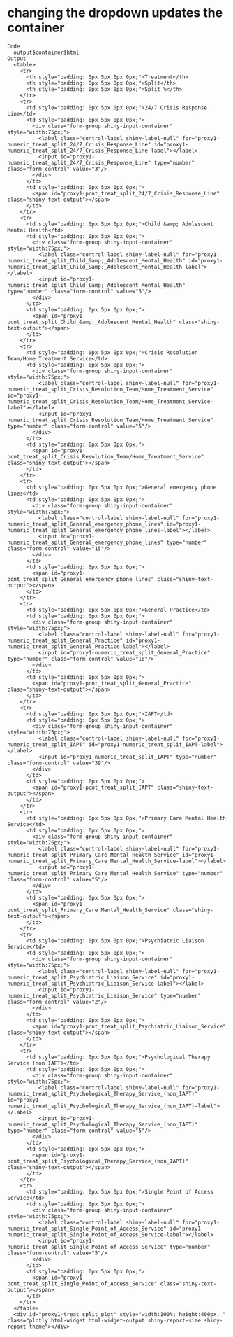 # changing the dropdown updates the container

    Code
      output$container$html
    Output
      <table>
        <tr>
          <th style="padding: 0px 5px 0px 0px;">Treatment</th>
          <th style="padding: 0px 5px 0px 0px;">Split</th>
          <th style="padding: 0px 5px 0px 0px;">Split %</th>
        </tr>
        <tr>
          <td style="padding: 0px 5px 0px 0px;">24/7 Crisis Response Line</td>
          <td style="padding: 0px 5px 0px 0px;">
            <div class="form-group shiny-input-container" style="width:75px;">
              <label class="control-label shiny-label-null" for="proxy1-numeric_treat_split_24/7_Crisis_Response_Line" id="proxy1-numeric_treat_split_24/7_Crisis_Response_Line-label"></label>
              <input id="proxy1-numeric_treat_split_24/7_Crisis_Response_Line" type="number" class="form-control" value="3"/>
            </div>
          </td>
          <td style="padding: 0px 5px 0px 0px;">
            <span id="proxy1-pcnt_treat_split_24/7_Crisis_Response_Line" class="shiny-text-output"></span>
          </td>
        </tr>
        <tr>
          <td style="padding: 0px 5px 0px 0px;">Child &amp; Adolescent Mental Health</td>
          <td style="padding: 0px 5px 0px 0px;">
            <div class="form-group shiny-input-container" style="width:75px;">
              <label class="control-label shiny-label-null" for="proxy1-numeric_treat_split_Child_&amp;_Adolescent_Mental_Health" id="proxy1-numeric_treat_split_Child_&amp;_Adolescent_Mental_Health-label"></label>
              <input id="proxy1-numeric_treat_split_Child_&amp;_Adolescent_Mental_Health" type="number" class="form-control" value="5"/>
            </div>
          </td>
          <td style="padding: 0px 5px 0px 0px;">
            <span id="proxy1-pcnt_treat_split_Child_&amp;_Adolescent_Mental_Health" class="shiny-text-output"></span>
          </td>
        </tr>
        <tr>
          <td style="padding: 0px 5px 0px 0px;">Crisis Resolution Team/Home Treatment Service</td>
          <td style="padding: 0px 5px 0px 0px;">
            <div class="form-group shiny-input-container" style="width:75px;">
              <label class="control-label shiny-label-null" for="proxy1-numeric_treat_split_Crisis_Resolution_Team/Home_Treatment_Service" id="proxy1-numeric_treat_split_Crisis_Resolution_Team/Home_Treatment_Service-label"></label>
              <input id="proxy1-numeric_treat_split_Crisis_Resolution_Team/Home_Treatment_Service" type="number" class="form-control" value="5"/>
            </div>
          </td>
          <td style="padding: 0px 5px 0px 0px;">
            <span id="proxy1-pcnt_treat_split_Crisis_Resolution_Team/Home_Treatment_Service" class="shiny-text-output"></span>
          </td>
        </tr>
        <tr>
          <td style="padding: 0px 5px 0px 0px;">General emergency phone lines</td>
          <td style="padding: 0px 5px 0px 0px;">
            <div class="form-group shiny-input-container" style="width:75px;">
              <label class="control-label shiny-label-null" for="proxy1-numeric_treat_split_General_emergency_phone_lines" id="proxy1-numeric_treat_split_General_emergency_phone_lines-label"></label>
              <input id="proxy1-numeric_treat_split_General_emergency_phone_lines" type="number" class="form-control" value="15"/>
            </div>
          </td>
          <td style="padding: 0px 5px 0px 0px;">
            <span id="proxy1-pcnt_treat_split_General_emergency_phone_lines" class="shiny-text-output"></span>
          </td>
        </tr>
        <tr>
          <td style="padding: 0px 5px 0px 0px;">General Practice</td>
          <td style="padding: 0px 5px 0px 0px;">
            <div class="form-group shiny-input-container" style="width:75px;">
              <label class="control-label shiny-label-null" for="proxy1-numeric_treat_split_General_Practice" id="proxy1-numeric_treat_split_General_Practice-label"></label>
              <input id="proxy1-numeric_treat_split_General_Practice" type="number" class="form-control" value="16"/>
            </div>
          </td>
          <td style="padding: 0px 5px 0px 0px;">
            <span id="proxy1-pcnt_treat_split_General_Practice" class="shiny-text-output"></span>
          </td>
        </tr>
        <tr>
          <td style="padding: 0px 5px 0px 0px;">IAPT</td>
          <td style="padding: 0px 5px 0px 0px;">
            <div class="form-group shiny-input-container" style="width:75px;">
              <label class="control-label shiny-label-null" for="proxy1-numeric_treat_split_IAPT" id="proxy1-numeric_treat_split_IAPT-label"></label>
              <input id="proxy1-numeric_treat_split_IAPT" type="number" class="form-control" value="39"/>
            </div>
          </td>
          <td style="padding: 0px 5px 0px 0px;">
            <span id="proxy1-pcnt_treat_split_IAPT" class="shiny-text-output"></span>
          </td>
        </tr>
        <tr>
          <td style="padding: 0px 5px 0px 0px;">Primary Care Mental Health Service</td>
          <td style="padding: 0px 5px 0px 0px;">
            <div class="form-group shiny-input-container" style="width:75px;">
              <label class="control-label shiny-label-null" for="proxy1-numeric_treat_split_Primary_Care Mental_Health_Service" id="proxy1-numeric_treat_split_Primary_Care Mental_Health_Service-label"></label>
              <input id="proxy1-numeric_treat_split_Primary_Care Mental_Health_Service" type="number" class="form-control" value="5"/>
            </div>
          </td>
          <td style="padding: 0px 5px 0px 0px;">
            <span id="proxy1-pcnt_treat_split_Primary_Care Mental_Health_Service" class="shiny-text-output"></span>
          </td>
        </tr>
        <tr>
          <td style="padding: 0px 5px 0px 0px;">Psychiatric Liaison Service</td>
          <td style="padding: 0px 5px 0px 0px;">
            <div class="form-group shiny-input-container" style="width:75px;">
              <label class="control-label shiny-label-null" for="proxy1-numeric_treat_split_Psychiatric_Liaison_Service" id="proxy1-numeric_treat_split_Psychiatric_Liaison_Service-label"></label>
              <input id="proxy1-numeric_treat_split_Psychiatric_Liaison_Service" type="number" class="form-control" value="2"/>
            </div>
          </td>
          <td style="padding: 0px 5px 0px 0px;">
            <span id="proxy1-pcnt_treat_split_Psychiatric_Liaison_Service" class="shiny-text-output"></span>
          </td>
        </tr>
        <tr>
          <td style="padding: 0px 5px 0px 0px;">Psychological Therapy Service (non IAPT)</td>
          <td style="padding: 0px 5px 0px 0px;">
            <div class="form-group shiny-input-container" style="width:75px;">
              <label class="control-label shiny-label-null" for="proxy1-numeric_treat_split_Psychological_Therapy_Service_(non_IAPT)" id="proxy1-numeric_treat_split_Psychological_Therapy_Service_(non_IAPT)-label"></label>
              <input id="proxy1-numeric_treat_split_Psychological_Therapy_Service_(non_IAPT)" type="number" class="form-control" value="5"/>
            </div>
          </td>
          <td style="padding: 0px 5px 0px 0px;">
            <span id="proxy1-pcnt_treat_split_Psychological_Therapy_Service_(non_IAPT)" class="shiny-text-output"></span>
          </td>
        </tr>
        <tr>
          <td style="padding: 0px 5px 0px 0px;">Single Point of Access Service</td>
          <td style="padding: 0px 5px 0px 0px;">
            <div class="form-group shiny-input-container" style="width:75px;">
              <label class="control-label shiny-label-null" for="proxy1-numeric_treat_split_Single_Point_of_Access_Service" id="proxy1-numeric_treat_split_Single_Point_of_Access_Service-label"></label>
              <input id="proxy1-numeric_treat_split_Single_Point_of_Access_Service" type="number" class="form-control" value="5"/>
            </div>
          </td>
          <td style="padding: 0px 5px 0px 0px;">
            <span id="proxy1-pcnt_treat_split_Single_Point_of_Access_Service" class="shiny-text-output"></span>
          </td>
        </tr>
      </table>
      <div id="proxy1-treat_split_plot" style="width:100%; height:400px; " class="plotly html-widget html-widget-output shiny-report-size shiny-report-theme"></div>

